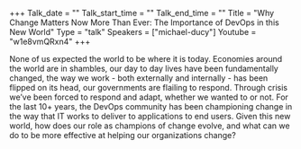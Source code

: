 +++
Talk_date = ""
Talk_start_time = ""
Talk_end_time = ""
Title = "Why Change Matters Now More Than Ever: The Importance of DevOps in this New World"
Type = "talk"
Speakers = ["michael-ducy"]
Youtube = "w1e8vmQRxn4"
+++

None of us expected the world to be where it is today. Economies around the world are in shambles, our day to day lives have been fundamentally changed, the way we work - both externally and internally - has been flipped on its head, our governments are flailing to respond. Through crisis we’ve been forced to respond and adapt, whether we wanted to or not. For the last 10+ years, the DevOps community has been championing change in the way that IT works to deliver to applications to end users. Given this new world, how does our role as champions of change evolve, and what can we do to be more effective at helping our organizations change?
